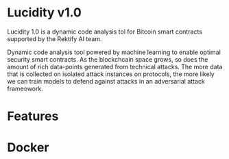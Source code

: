 # Lucidity v1.0
Lucidity 1.0 is a dynamic code analysis tol for Bitcoin smart contracts supported by the Rektify AI team.

Dynamic code analysis tool powered by machine learning to enable optimal security smart contracts. As the blockchcain space grows, so does the amount of rich data-points generated from technical attacks. The more data that is collected on isolated attack instances on protocols, the more likely we can train models to defend against attacks in an adversarial attack frameowork.

# Features

# Docker
